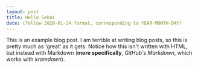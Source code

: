 ```yaml
---
layout: post
title: Hello Sekai
date: (follow 2020-01-24 format, corresponding to YEAR-MONTH-DAY)
---
```

This is an example blog post. I am terrible at writing blog posts, so this is pretty much as 'great' as it gets. Notice how this isn't written with HTML, but instead with Markdown (**more specifically**, _GitHub's Markdown_, which works with _kramdown_).
